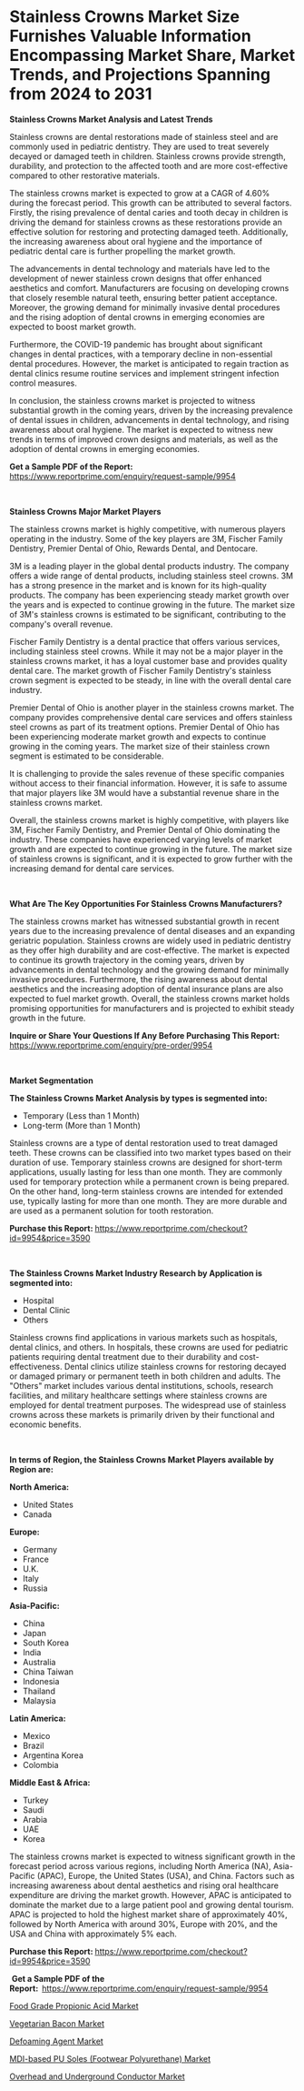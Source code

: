 <p><h1>Stainless Crowns Market Size Furnishes Valuable Information Encompassing Market Share, Market Trends, and Projections Spanning from 2024 to 2031</h1></p><p><strong>Stainless Crowns Market Analysis and Latest Trends</strong></p>
<p><p>Stainless crowns are dental restorations made of stainless steel and are commonly used in pediatric dentistry. They are used to treat severely decayed or damaged teeth in children. Stainless crowns provide strength, durability, and protection to the affected tooth and are more cost-effective compared to other restorative materials.</p><p>The stainless crowns market is expected to grow at a CAGR of 4.60% during the forecast period. This growth can be attributed to several factors. Firstly, the rising prevalence of dental caries and tooth decay in children is driving the demand for stainless crowns as these restorations provide an effective solution for restoring and protecting damaged teeth. Additionally, the increasing awareness about oral hygiene and the importance of pediatric dental care is further propelling the market growth.</p><p>The advancements in dental technology and materials have led to the development of newer stainless crown designs that offer enhanced aesthetics and comfort. Manufacturers are focusing on developing crowns that closely resemble natural teeth, ensuring better patient acceptance. Moreover, the growing demand for minimally invasive dental procedures and the rising adoption of dental crowns in emerging economies are expected to boost market growth.</p><p>Furthermore, the COVID-19 pandemic has brought about significant changes in dental practices, with a temporary decline in non-essential dental procedures. However, the market is anticipated to regain traction as dental clinics resume routine services and implement stringent infection control measures.</p><p>In conclusion, the stainless crowns market is projected to witness substantial growth in the coming years, driven by the increasing prevalence of dental issues in children, advancements in dental technology, and rising awareness about oral hygiene. The market is expected to witness new trends in terms of improved crown designs and materials, as well as the adoption of dental crowns in emerging economies.</p></p>
<p><strong>Get a Sample PDF of the Report:&nbsp;</strong> <a href="https://www.reportprime.com/enquiry/request-sample/9954">https://www.reportprime.com/enquiry/request-sample/9954</a></p>
<p>&nbsp;</p>
<p><strong>Stainless Crowns Major Market Players</strong></p>
<p><p>The stainless crowns market is highly competitive, with numerous players operating in the industry. Some of the key players are 3M, Fischer Family Dentistry, Premier Dental of Ohio, Rewards Dental, and Dentocare. </p><p>3M is a leading player in the global dental products industry. The company offers a wide range of dental products, including stainless steel crowns. 3M has a strong presence in the market and is known for its high-quality products. The company has been experiencing steady market growth over the years and is expected to continue growing in the future. The market size of 3M's stainless crowns is estimated to be significant, contributing to the company's overall revenue.</p><p>Fischer Family Dentistry is a dental practice that offers various services, including stainless steel crowns. While it may not be a major player in the stainless crowns market, it has a loyal customer base and provides quality dental care. The market growth of Fischer Family Dentistry's stainless crown segment is expected to be steady, in line with the overall dental care industry.</p><p>Premier Dental of Ohio is another player in the stainless crowns market. The company provides comprehensive dental care services and offers stainless steel crowns as part of its treatment options. Premier Dental of Ohio has been experiencing moderate market growth and expects to continue growing in the coming years. The market size of their stainless crown segment is estimated to be considerable.</p><p>It is challenging to provide the sales revenue of these specific companies without access to their financial information. However, it is safe to assume that major players like 3M would have a substantial revenue share in the stainless crowns market.</p><p>Overall, the stainless crowns market is highly competitive, with players like 3M, Fischer Family Dentistry, and Premier Dental of Ohio dominating the industry. These companies have experienced varying levels of market growth and are expected to continue growing in the future. The market size of stainless crowns is significant, and it is expected to grow further with the increasing demand for dental care services.</p></p>
<p>&nbsp;</p>
<p><strong>What Are The Key Opportunities For Stainless Crowns Manufacturers?</strong></p>
<p><p>The stainless crowns market has witnessed substantial growth in recent years due to the increasing prevalence of dental diseases and an expanding geriatric population. Stainless crowns are widely used in pediatric dentistry as they offer high durability and are cost-effective. The market is expected to continue its growth trajectory in the coming years, driven by advancements in dental technology and the growing demand for minimally invasive procedures. Furthermore, the rising awareness about dental aesthetics and the increasing adoption of dental insurance plans are also expected to fuel market growth. Overall, the stainless crowns market holds promising opportunities for manufacturers and is projected to exhibit steady growth in the future.</p></p>
<p><strong>Inquire or Share Your Questions If Any Before Purchasing This Report:</strong> <a href="https://www.reportprime.com/enquiry/pre-order/9954">https://www.reportprime.com/enquiry/pre-order/9954</a></p>
<p>&nbsp;</p>
<p><strong>Market Segmentation</strong></p>
<p><strong>The Stainless Crowns Market Analysis by types is segmented into:</strong></p>
<p><ul><li>Temporary (Less than 1 Month)</li><li>Long-term (More than 1 Month)</li></ul></p>
<p><p>Stainless crowns are a type of dental restoration used to treat damaged teeth. These crowns can be classified into two market types based on their duration of use. Temporary stainless crowns are designed for short-term applications, usually lasting for less than one month. They are commonly used for temporary protection while a permanent crown is being prepared. On the other hand, long-term stainless crowns are intended for extended use, typically lasting for more than one month. They are more durable and are used as a permanent solution for tooth restoration.</p></p>
<p><strong>Purchase this Report:&nbsp;</strong><a href="https://www.reportprime.com/checkout?id=9954&price=3590">https://www.reportprime.com/checkout?id=9954&price=3590</a></p>
<p>&nbsp;</p>
<p><strong>The Stainless Crowns Market Industry Research by Application is segmented into:</strong></p>
<p><ul><li>Hospital</li><li>Dental Clinic</li><li>Others</li></ul></p>
<p><p>Stainless crowns find applications in various markets such as hospitals, dental clinics, and others. In hospitals, these crowns are used for pediatric patients requiring dental treatment due to their durability and cost-effectiveness. Dental clinics utilize stainless crowns for restoring decayed or damaged primary or permanent teeth in both children and adults. The "Others" market includes various dental institutions, schools, research facilities, and military healthcare settings where stainless crowns are employed for dental treatment purposes. The widespread use of stainless crowns across these markets is primarily driven by their functional and economic benefits.</p></p>
<p>&nbsp;</p>
<p><strong>In terms of Region, the Stainless Crowns Market Players available by Region are:</strong></p>
<p>
    <p> <strong> North America: </strong>
        <ul>
            <li>United States</li>
            <li>Canada</li>
        </ul>
        </p> 
    <p> <strong> Europe: </strong>
        <ul>
            <li>Germany</li>
            <li>France</li>
            <li>U.K.</li>
            <li>Italy</li>
            <li>Russia</li>
        </ul>
        </p> 
    <p> <strong> Asia-Pacific: </strong>
        <ul>
            <li>China</li>
            <li>Japan</li>
            <li>South Korea</li>
            <li>India</li>
            <li>Australia</li>
            <li>China Taiwan</li>
            <li>Indonesia</li>
            <li>Thailand</li>
            <li>Malaysia</li>
        </ul>
        </p> 
    <p> <strong> Latin America: </strong>
        <ul>
            <li>Mexico</li>
            <li>Brazil</li>
            <li>Argentina Korea</li>
            <li>Colombia</li>
        </ul>
        </p> 
    <p> <strong> Middle East & Africa: </strong>
        <ul>
            <li>Turkey</li>
            <li>Saudi</li>
            <li>Arabia</li>
            <li>UAE</li>
            <li>Korea</li>
        </ul>
    </p>
    </p>
<p><p>The stainless crowns market is expected to witness significant growth in the forecast period across various regions, including North America (NA), Asia-Pacific (APAC), Europe, the United States (USA), and China. Factors such as increasing awareness about dental aesthetics and rising oral healthcare expenditure are driving the market growth. However, APAC is anticipated to dominate the market due to a large patient pool and growing dental tourism. APAC is projected to hold the highest market share of approximately 40%, followed by North America with around 30%, Europe with 20%, and the USA and China with approximately 5% each.</p></p>
<p><strong>Purchase this Report: </strong><a href="https://www.reportprime.com/checkout?id=9954&price=3590">https://www.reportprime.com/checkout?id=9954&price=3590</a></p>
<p>&nbsp;<strong>Get a Sample PDF of the Report:&nbsp;&nbsp;</strong><a href="https://www.reportprime.com/enquiry/request-sample/9954">https://www.reportprime.com/enquiry/request-sample/9954</a></p>
<p><strong></strong></p>
<p><p><a href="https://medium.com/@murraykoepp786/food-grade-propionic-acid-market-trends-and-market-analysis-forecasted-for-period-2024-2031-3d18295e7bc2">Food Grade Propionic Acid Market</a></p><p><a href="https://medium.com/@murraykoepp786/vegetarian-bacon-market-share-evolution-and-market-growth-trends-2024-2031-ec1a6ac4b6e8">Vegetarian Bacon Market</a></p><p><a href="https://medium.com/@murraykoepp786/defoaming-agent-market-share-evolution-and-market-growth-trends-2024-2031-fbfedbe5a265">Defoaming Agent Market</a></p><p><a href="https://medium.com/@murraykoepp786/mdi-based-pu-soles-footwear-polyurethane-market-comprehensive-assessment-by-type-application-ef31c4114158">MDI-based PU Soles (Footwear Polyurethane) Market</a></p><p><a href="https://medium.com/@murraykoepp786/overhead-and-underground-conductor-market-report-reveals-the-latest-trends-and-growth-opportunities-79b443ad569c">Overhead and Underground Conductor Market</a></p></p>